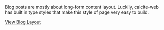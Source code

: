 Blog posts are mostly about long-form content layout. Luckily, calcite-web has built in type styles that make this style of page very easy to build.

[View Blog Layout](./blog/)
